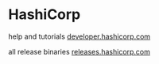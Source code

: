 # HashiCorp

help and tutorials [developer.hashicorp.com](https://developer.hashicorp.com/)

all release binaries [releases.hashicorp.com](https://releases.hashicorp.com/)
